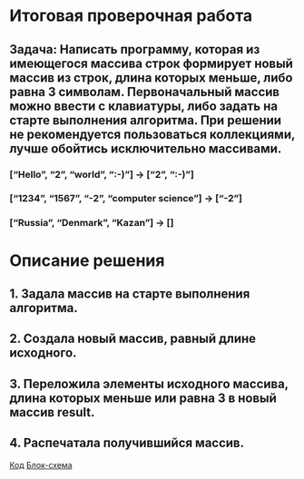 # Итоговая проверочная работа
## Задача: Написать программу, которая из имеющегося массива строк формирует новый массив из строк, длина которых меньше, либо равна 3 символам. Первоначальный массив можно ввести с клавиатуры, либо задать на старте выполнения алгоритма. При решении не рекомендуется пользоваться коллекциями, лучше обойтись исключительно массивами.
### [“Hello”, “2”, “world”, “:-)”] → [“2”, “:-)”]
### [“1234”, “1567”, “-2”, “computer science”] → [“-2”]
### [“Russia”, “Denmark”, “Kazan”] → []

# Описание решения
## 1. Задала массив на старте выполнения алгоритма. 
## 2. Создала новый массив, равный длине исходного. 
## 3. Переложила элементы исходного массива, длина которых меньше или равна 3 в новый массив result. 
## 4. Распечатала получившийся массив. 

[Код](/Zadacha/Program.cs)
[Блок-схема](/Zadacha/Shema.drawio.png)